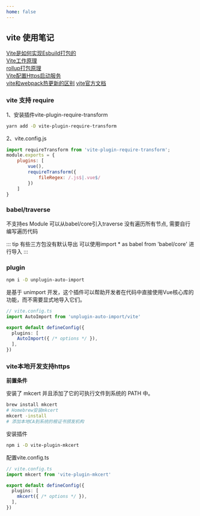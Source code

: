 ```yaml
---
home: false
---
```


## vite 使用笔记

[Vite是如何实现Esbuild打包的](https://segmentfault.com/a/1190000043980887)  
[Vite工作原理](https://juejin.cn/post/7350936959059722280?utm_source=gold_browser_extension)  
[rollup打包原理](https://www.baidu.com/link?url=qSPsxiW5_Rboe-4tNN26ObiF8LoQFgnyDX8zMl7HZHYClDlr1eq37JL-4hpDSab5WUqwB7iqfo8Y4VnKAtXBla&wd=&eqid=d2f2c99500896c100000000565e43fbb)  
[Vite配置Https启动服务](https://blog.csdn.net/weixin_44786530/article/details/135893697)  
[vite和webpack热更新的区别](https://juejin.cn/post/7338042858702618678?utm_source=gold_browser_extension#heading-14) 
[vite官方文档](https://cn.vitejs.dev/guide/)
### vite 支持 require

1、安装插件vite-plugin-require-transform
``` bash
yarn add -D vite-plugin-require-transform
```

2、vite.config.js
``` js
import requireTransform from 'vite-plugin-require-transform';
module.exports = {
    plugins: [
        vue(),
        requireTransform({
            fileRegex: /.js$|.vue$/
        })
    ]
}
```

### babel/traverse 
不支持es Module 可以从babel/core引入traverse
没有遍历所有节点, 需要自行编写遍历代码

::: tip
有些三方包没有默认导出 可以使用import * as babel from 'babel/core' 进行导入
:::

### plugin

``` bash
npm i -D unplugin-auto-import
```
是基于 unimport 开发，这个插件可以帮助开发者在代码中直接使用Vue核心库的功能，而不需要显式地导入它们。
``` ts
// vite.config.ts
import AutoImport from 'unplugin-auto-import/vite'

export default defineConfig({
  plugins: [
    AutoImport({ /* options */ }),
  ],
})
```
### vite本地开发支持https

**前置条件** 

安装了 mkcert 并且添加了它的可执行文件到系统的 PATH 中。

``` bash
brew install mkcert
# Homebrew安装mkcert
mkcert -install
# 添加本地CA到系统的根证书颁发机构
```

安装插件
``` bash
npm i -D vite-plugin-mkcert
```
配置vite.config.ts
``` ts
// vite.config.ts
import mkcert from 'vite-plugin-mkcert'

export default defineConfig({
  plugins: [
    mkcert({ /* options */ }),
  ],
})
```
